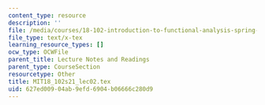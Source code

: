 ```yaml
---
content_type: resource
description: ''
file: /media/courses/18-102-introduction-to-functional-analysis-spring-2021/627ed00904ab9efd6904b06666c280d9_MIT18_102s21_lec02.tex
file_type: text/x-tex
learning_resource_types: []
ocw_type: OCWFile
parent_title: Lecture Notes and Readings
parent_type: CourseSection
resourcetype: Other
title: MIT18_102s21_lec02.tex
uid: 627ed009-04ab-9efd-6904-b06666c280d9
---
```

